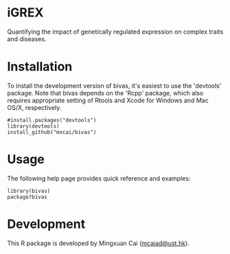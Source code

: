 iGREX
===

Quantifying the impact of genetically regulated expression on complex traits and diseases.

Installation
===========

To install the development version of bivas, it's easiest to use the 'devtools' package. Note that bivas depends on the 'Rcpp' package, which also requires appropriate setting of Rtools and Xcode for Windows and Mac OS/X, respectively.

```
#install.packages("devtools")
library(devtools)
install_github("mxcai/bivas")
```

Usage
===========
The following help page provides quick reference and examples:

```
library(bivas)
package?bivas
```

Development
==========

This R package is developed by Mingxuan Cai (mcaiad@ust.hk).
